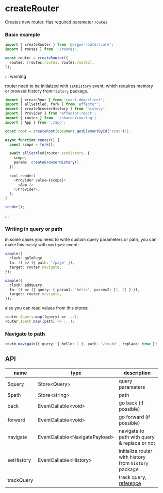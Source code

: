 # createRouter

Creates new router. Has required parameter `routes`

### Basic example

```ts
import { createRouter } from '@argon-router/core';
import { routes } from './routes';

const router = createRouter({
  routes: [routes.route1, routes.route2],
});
```

::: warning

router need to be initialzed with `setHistory` event, which requires memory or browser history from `history` package.

```ts
import { createRoot } from 'react-dom/client';
import { allSettled, fork } from 'effector';
import { createBrowserHistory } from 'history';
import { Provider } from 'effector-react';
import { router } from './shared/routing';
import { App } from './app';

const root = createRoot(document.getElementById('root')!);

async function render() {
  const scope = fork();

  await allSettled(router.setHistory, {
    scope,
    params: createBrowserHistory(),
  });

  root.render(
    <Provider value={scope}>
      <App />
    </Provider>,
  );
}

render();
```

:::

### Writing in query or path

in some cases you need to write custom query parameters or path, you can
make this easily with `navigate` event:

```ts
sample({
  clock: goToPage,
  fn: () => ({ path: '/page' }),
  target: router.navigate,
});

sample({
  clock: addQuery,
  fn: () => ({ query: { param1: 'hello', params2: [1, 2] } }),
  target: router.navigate,
});
```

also you can read values from this stores:

```ts
router.$query.map((query) => ...);
router.$path.map((path) => ...);
```

### Navigate to path

```ts
route.navigate({ query: { hello: 1 }, path: '/route', replace: true });
```

## API

| name       | type                             | description                                           |
| ---------- | -------------------------------- | ----------------------------------------------------- |
| $query     | Store\<Query\>                   | query parameters                                      |
| $path      | Store\<string\>                  | path                                                  |
| back       | EventCallable\<void\>            | go back (if possible)                                 |
| forward    | EventCallable\<void\>            | go forward (if possible)                              |
| navigate   | EventCallable\<NavigatePayload\> | navigate to path with query & replace or not          |
| setHistory | EventCallable\<History\>         | initialize router with history from `history` package |
| trackQuery |                                  | track query, [reference](./track-query.md)            |
